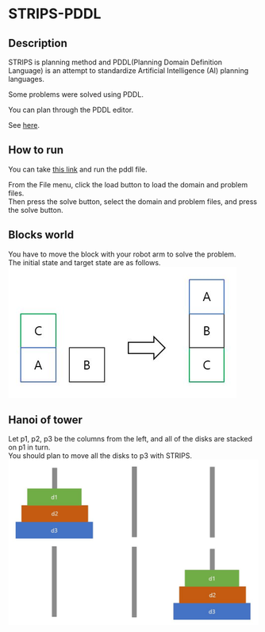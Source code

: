 # STRIPS-PDDL

Description
-----------
STRIPS is planning method and PDDL(Planning Domain Definition Language) is an attempt to standardize Artificial Intelligence (AI) planning languages.<br/>

Some problems were solved using PDDL.

You can plan through the PDDL editor.

See [here](http://users.cecs.anu.edu.au/~patrik/pddlman/writing.html).

How to run
-----------

You can take [this link](http://editor.planning.domains/) and run the pddl file.<br>

From the File menu, click the load button to load the domain and problem files.<br>
Then press the solve button, select the domain and problem files, and press the solve button.<br>

Blocks world
------------

You have to move the block with your robot arm to solve the problem.<br/>
The initial state and target state are as follows.<br/>
![Alt text](./image/blocksworld.JPG)

Hanoi of tower
-------------

Let p1, p2, p3 be the columns from the left, and all of the disks are stacked on p1 in turn. <br/>
You should plan to move all the disks to p3 with STRIPS.
![Alt text](./image/hanoi.JPG)
